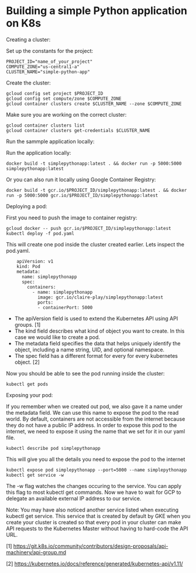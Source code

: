 Building a simple Python application on K8s
===========================

Creating a cluster:

Set up the constants for the project:

    PROJECT_ID="name_of_your_project"
	COMPUTE_ZONE="us-central1-a"
	CLUSTER_NAME="simple-python-app"

Create the cluster:

	gcloud config set project $PROJECT_ID
	gcloud config set compute/zone $COMPUTE_ZONE
	gcloud container clusters create $CLUSTER_NAME --zone $COMPUTE_ZONE

Make sure you are working on the correct cluster:

	gcloud container clusters list
	gcloud container clusters get-credentials $CLUSTER_NAME

Run the sammple application locally:

Run the application locally:

    docker build -t simplepythonapp:latest . && docker run -p 5000:5000 simplepythonapp:latest 

Or you can also run it locally using Google Container Registry:

    docker build -t gcr.io/$PROJECT_ID/simplepythonapp:latest . && docker run -p 5000:5000 gcr.io/$PROJECT_ID/simplepythonapp:latest


Deploying a pod:

First you need to push the image to container registry:

    gcloud docker -- push gcr.io/$PROJECT_ID/simplepythonapp:latest
    kubectl deploy -f pod.yaml

This will create one pod inside the cluster created earlier. Lets inspect the
pod.yaml.

        apiVersion: v1
        kind: Pod
        metadata:
          name: simplepythonapp
          spec:
            containers:
              - name: simplepythonapp
                image: gcr.io/claire-play/simplepythonapp:latest
                ports:
                - containerPort: 5000

- The apiVersion field is used to extend the Kubernetes API using API groups. [1] 
- The kind field describes what kind of object you want to create. In this case we
would like to create a pod. 
- The metadata field specifies the data that helps uniquely identify the object, including a name string, UID, and optional namespace.
- The spec field has a different format for every for every kubernetes object. [2]

Now you should be able to see the pod running inside the cluster:

    kubectl get pods

Exposing your pod:

If you remember when we created out pod, we also gave it a name under the
metadata field. We can use this name to expose the pod to the read world. By
default, containers are not accessible from the internet because they do not
have a public IP address. In order to expose this pod to the internet, we need
to expose it using the name that we set for it in our yaml file.

    kubectl describe pod simplepythonapp

This will give you all the details you need to expose the pod to the internet

    kubectl expose pod simplepythonapp --port=5000 --name simplepythonapp
    kubectl get service -w

The -w flag watches the changes occuring to the service. You can apply this flag
to most kubectl get commands. Now we have to wait for GCP to delegate an
available external IP address to our service.

Note: You may have also noticed another service listed when executing kubectl
get service. This service that is created by default by GKE when you create your
cluster is created so that every pod in your cluster can make API requests to
the Kubernetes Master without having to hard-code the API URL.


[1] https://git.k8s.io/community/contributors/design-proposals/api-machinery/api-group.md

[2] https://kubernetes.io/docs/reference/generated/kubernetes-api/v1.11/



